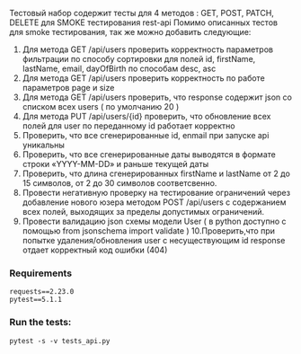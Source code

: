 Тестовый набор содержит тесты для 4 методов : GET, POST, PATCH, DELETE для SMOKE тестирования rest-api 
Помимо  описанных тестов для smoke тестирования, так же можно добавить следующие:
1. Для метода GET /api/users
проверить корректность параметров фильтрации по способу сортировки для полей id, firstName, lastName, email, dayOfBirth по способам desc, asc
2. Для метода GET /api/users проверить корректность по работе параметров page и size
3. Для метода GET /api/users проверить, что response  содержит json со списком всех users ( по умолчанию 20 ) 
4. Для метода PUT /api/users/{id} проверить, что обновление всех полей для user по переданному id работает корректно
5. Проверить,  что все сгенерированные id, enmail при запуске api уникальны
6. Проверить, что все сгенерированные даты выводятся в формате строки «YYYY-MM-DD» и  раньше текущей даты
7. Проверить, что длина сгенерированных firstName и lastName от 2 до 15 символов, от 2 до 30 символов соответсвенно.
8. Провести негативную проверку на тестирование ограничений через добавление нового юзера методом POST /api/users с содержанием всех полей, выходящих за пределы допустимых ограничений.
9. Провести валидацию json схемы модели User ( в python доступно с помощью from jsonschema import validate )
10.Проверить,что при попытке удаления/обновления user с несуществующим id response отдает корректный код ошибки (404)


### Requirements
```
requests==2.23.0
pytest==5.1.1
```

### Run the tests:
```
pytest -s -v tests_api.py
```
